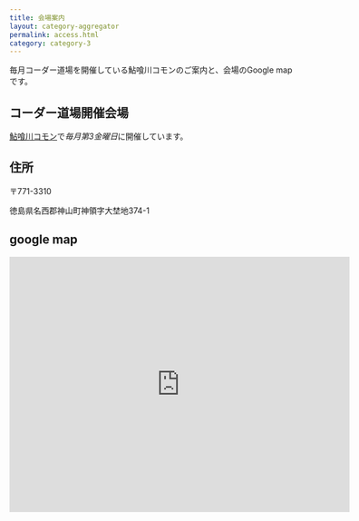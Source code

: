 ```yaml
---
title: 会場案内
layout: category-aggregator
permalink: access.html
category: category-3
---
```


毎月コーダー道場を開催している鮎喰川コモンのご案内と、会場のGoogle mapです。

## コーダー道場開催会場

[鮎喰川コモン](https://akuigawa.com/access)で*毎月第3金曜日*に開催しています。

## 住所
〒771-3310

徳島県名西郡神山町神領字大埜地374-1

## google map

<div><iframe src="https://www.google.com/maps/embed?pb=!1m14!1m8!1m3!1d13235.444859031013!2d134.3610471!3d33.9704065!3m2!1i1024!2i768!4f13.1!3m3!1m2!1s0x0%3A0xba18afad1d8ab7b4!2z6a6O5Zaw5bed44Kz44Oi44Oz!5e0!3m2!1sja!2sjp!4v1638708532128!5m2!1sja!2sjp" width="600" height="450" style="border:0;" allowfullscreen="" loading="lazy"></iframe></div>


